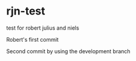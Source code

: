 # rjn-test
test for robert julius and niels

Robert's first commit

Second commit by using the development branch